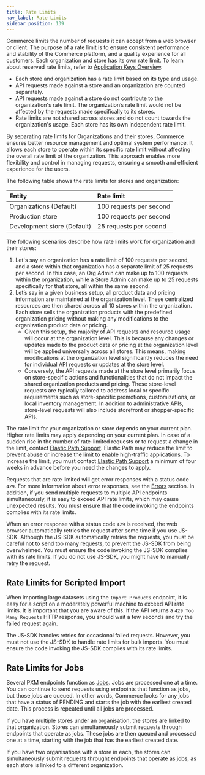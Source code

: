 ```yaml
---
title: Rate Limits
nav_label: Rate Limits
sidebar_position: 139
---
```


Commerce limits the number of requests it can accept from a web browser or client. The purpose of a rate limit is to ensure consistent performance and stability of the Commerce platform, and a quality experience for all customers. Each organization and store has its own rate limit. To learn about reserved rate limits, refer to [Application  Keys Overview](/guides/Getting%20Started/authentication/application-keys/application-keys-overview).

- Each store and organization has a rate limit based on its type and usage.
- API requests made against a store and an organization are counted separately. 
- API requests made against a store do not contribute to the organization's rate limit. The organization’s rate limit would not be affected by the requests made specifically to its stores.
- Rate limits are not shared across stores and do not count towards the organization's usage. Each store has its own independent rate limit.

By separating rate limits for Organizations and their stores, Commerce ensures better resource management and optimal system performance. It allows each store to operate within its specific rate limit without affecting the overall rate limit of the organization. This approach enables more flexibility and control in managing requests, ensuring a smooth and efficient experience for the users. 

The following table shows the rate limits for stores and organization:

| Entity | Rate limit |
| :--- | :--- |
| Organizations (Default) | 100 requests per second |
| Production store | 100 requests per second |
| Development store (Default) | 25 requests per second |

The following scenarios describe how rate limits work for organization and their stores:

1. Let's say an organization has a rate limit of 100 requests per second, and a store within that organization has a separate limit of 25 requests per second. In this case, an Org Admin can make up to 100 requests within the organization, while a Store Admin can make up to 25 requests specifically for that store, all within the same second.
2. Let’s say in a given business setup, all product data and pricing information are maintained at the organization level. These centralized resources are then shared across all 10 stores within the organization. Each store sells the organization products with the predefined organization pricing without making any modifications to the organization product data or pricing. 
    - Given this setup, the majority of API requests and resource usage will occur at the organization level. This is because any changes or updates made to the product data or pricing at the organization level will be applied universally across all stores. This means, making modifications at the organization level significantly reduces the need for individual API requests or updates at the store level.
    - Conversely, the API requests made at the store level primarily focus on store-specific actions and functionalities that do not impact the shared organization products and pricing. These store-level requests are typically tailored to address local or specific requirements such as store-specific promotions, customizations, or local inventory management. In addition to administrative APIs, store-level requests will also include storefront or shopper-specific APIs.

The rate limit for your organization or store depends on your current plan. Higher rate limits may apply depending on your current plan. In case of a sudden rise in the number of rate-limited requests or to request a change in the limit, contact [Elastic Path Support](https://support.elasticpath.com/hc/en-us). Elastic Path may reduce the limit to prevent abuse or increase the limit to enable high-traffic applications. To increase the limit, you must contact [Elastic Path Support](https://support.elasticpath.com/hc/en-us) a minimum of four weeks in advance before you need the changes to apply.

Requests that are rate limited will get error responses with a status code `429`. For more information about error responses, see the [Errors](/guides/Getting%20Started/api-overview/errors) section. In addition, if you send multiple requests to multiple API endpoints simultaneously, it is easy to exceed API rate limits, which may cause unexpected results. You must ensure that the code invoking the endpoints complies with its rate limits. 

When an error response with a status code `429` is received, the web browser automatically retries the request after some time if you use JS-SDK. Although the JS-SDK automatically retries the requests, you must be careful not to send too many requests, to prevent the JS-SDK from being overwhelmed. You must ensure the code invoking the JS-SDK complies with its rate limits. If you do not use JS-SDK, you might have to manually retry the request.

## Rate Limits for Scripted Import

When importing large datasets using the `Import Products` endpoint, it is easy for a script on a moderately powerful machine to exceed API rate limits. It is important that you are aware of this. If the API returns a `429 Too Many Requests` HTTP response, you should wait a few seconds and try the failed request again.

The JS-SDK handles retries for occasional failed requests. However, you must not use the JS-SDK to handle rate limits for bulk imports. You must ensure the code invoking the JS-SDK complies with its rate limits.

## Rate Limits for Jobs

Several PXM endpoints function as [Jobs](/docs/pxm/jobs-api/overview). Jobs are processed one at a time. You can continue to send requests using endpoints that function as jobs, but those jobs are queued. In other words, Commerce looks for any jobs that have a status of PENDING and starts the job with the earliest created date. This process is repeated until all jobs are processed.

If you have multiple stores under an organisation, the stores are linked to that organization. Stores can simultaneously submit requests through endpoints that operate as jobs. These jobs are then queued and processed one at a time, starting with the job that has the earliest created date. 

If you have two organisations with a store in each, the stores can simultaneously submit requests throught endpoints that operate as jobs, as each store is linked to a different organization. 

